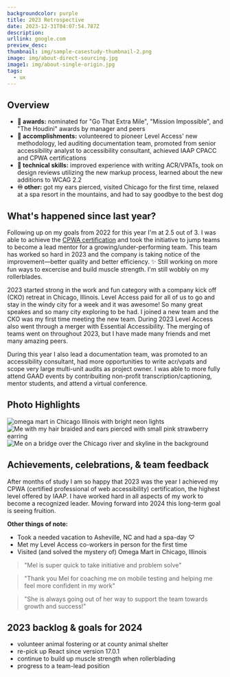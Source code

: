 ```yaml
---
backgroundcolor: purple
title: 2023 Retrospective
date: 2023-12-31T04:07:54.787Z
description: 
urllink: google.com
preview_desc: 
thumbnail: img/sample-casestudy-thumbnail-2.png
image: img/about-direct-sourcing.jpg
image1: img/about-single-origin.jpg
tags:
  - ux
---
```


## Overview
- **🥇 awards:** nominated for "Go That Extra Mile", "Mission Impossible", and "The Houdini" awards by manager and peers
- **🥈 accomplishments:** volunteered to pioneer Level Access' new methodology, led auditing documentation team, promoted from senior accessibility analyst to accessibility consultant, achieved IAAP CPACC and CPWA certifications
- **🥉 technical skills:** improved experience with writing ACR/VPATs, took on design reviews utilizing the new markup process, learned about the new additions to WCAG 2.2
- **♾️ other:** got my ears pierced, visited Chicago for the first time, relaxed at a spa resort in the mountains, and had to say goodbye to the best dog


## What's happened since last year?
Following up on my goals from 2022 for this year I'm at 2.5 out of 3. I was able to achieve the [CPWA certification](https://www.credly.com/badges/2aeb357c-4af8-463f-9824-4d3fd35998ea/linked_in_profile) and took the initiative to jump teams to become a lead mentor for a growing/under-performing team. This team has worked so hard in 2023 and the company is taking notice of the improvement—better quality and better efficiency. ✨ Still working on more fun ways to excercise and build muscle strength. I'm still wobbly on my rollerblades.

2023 started strong in the work and fun category with a company kick off (CKO) retreat in Chicago, Illinois. Level Access paid for all of us to go and stay in the windy city for a week and it was awesome! So many great speakes and so many city exploring to be had. I joined a new team and the CKO was my first time meeting the new team. During 2023 Level Access also went through a merger with Essential Accessibility. The merging of teams went on throughout 2023, but I have made many friends and met many amazing peers.

During this year I also lead a documentation team, was promoted to an accessibility consultant, had more opportunities to write acr/vpats and scope very large multi-unit audits as project owner. I was able to more fully attend GAAD events by contribuiting non-profit transcription/captioning, mentor students, and attend a virtual conference.

## Photo Highlights
![omega mart in Chicago Illinois with bright neon lights](img/retros/omega-mart.jpeg)
![Me with my hair braided and ears pierced with small pink strawberry earring](img/retros/ears-pierced.jpeg)
![Me on a bridge over the Chicago river and skyline in the background](img/retros/chicago.jpg)

## Achievements, celebrations, & team feedback
After months of study I am so happy that 2023 was the year I achieved my CPWA (certified professional of web accessibility) certification, the highest level offered by IAAP. I have worked hard in all aspects of my work to become a recognized leader. Moving forward into 2024 this long-term goal is seeing fruition.

**Other things of note:**
- Took a needed vacation to Asheville, NC and had a spa-day ♡
- Met my Level Access co-workers in person for the first time
- Visited (and solved the mystery of) Omega Mart in Chicago, Illinois

>"Mel is super quick to take initiative and problem solve"

>"Thank you Mel for coaching me on mobile testing and helping me feel more confident in my work"

>"She is always going out of her way to support the team towards growth and success!"

## 2023 backlog & goals for 2024
- volunteer animal fostering or at county animal shelter
- re-pick up React since version 17.0.1
- continue to build up muscle strength when rollerblading
- progress to a team-lead position

